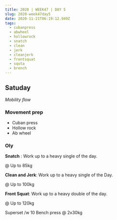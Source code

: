 ```yaml
---
title: 2020 | WEEK47 | DAY 5
slug: 2020-week47day5
date: 2020-11-21T06:19:12.949Z
tags:
  - cubanpress
  - abwheel
  - hollowrock
  - snatch
  - clean
  - jerk
  - cleanjerk
  - frontsquat
  - squta
  - brench
---
```

## Satuday

*Mobility flow*

### Movement prep

* Cuban press
* Hollow rock
* Ab wheel

### Oly

**Snatch** : Work up to a heavy single of the day.

@ Up to 85kg

**Clean and Jerk**: Work up to a heavy single of the Day.

@ Up to 100kg

**Front Squat**: Work up to a heavy double of the day.

@ Up to 120kg

Superset /w 10 Bench press @ 2x30kg